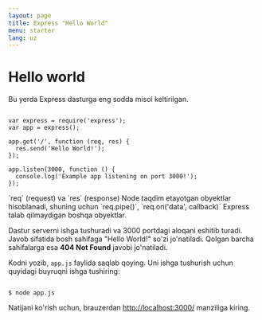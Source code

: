 ```yaml
---
layout: page
title: Express "Hello World"
menu: starter
lang: uz
---
```

<!---
 Copyright (c) 2016 StrongLoop, IBM, and Express Contributors
 License: MIT
-->

# Hello world

Bu yerda Express dasturga eng sodda misol keltirilgan.

<pre><code class="language-javascript" translate="no">
var express = require('express');
var app = express();

app.get('/', function (req, res) {
  res.send('Hello World!');
});

app.listen(3000, function () {
  console.log('Example app listening on port 3000!');
});
</code></pre>

<div class="doc-box doc-notice" markdown="1">
`req` (request) va `res` (response) Node taqdim etayotgan obyektlar hisoblanadi, shuning uchun
`req.pipe()`, `req.on('data', callback)` Express talab qilmaydigan boshqa obyektlar.
</div>

Dastur serverni ishga tushuradi va 3000 portdagi aloqani eshitib turadi. Javob sifatida bosh sahifaga "Hello World!" so'zi jo'natiladi. Qolgan barcha sahifalarga esa **404 Not Found** javobi jo'natiladi.

Kodni yozib, `app.js` faylida saqlab qoying. Uni ishga tushurish uchun quyidagi buyruqni ishga tushiring:

<pre><code class="language-sh" translate="no">
$ node app.js
</code></pre>

Natijani ko'rish uchun, brauzerdan [http://localhost:3000/](http://localhost:3000/) manziliga kiring.
